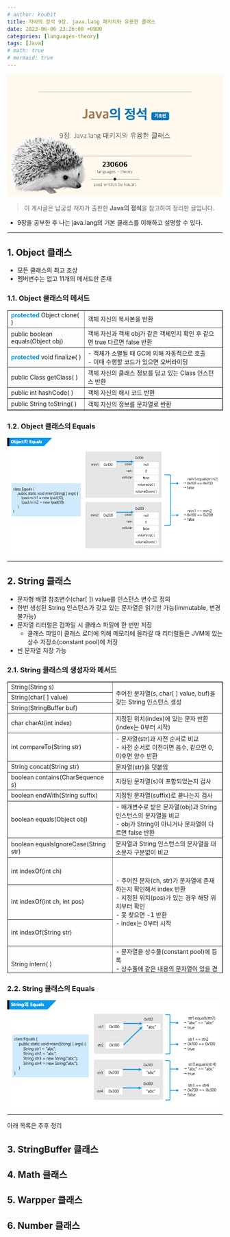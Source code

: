 ```yaml
---
# author: koubit
title: 자바의 정석 9장. java.lang 패키지와 유용한 클래스
date: 2023-06-06 23:26:00 +0900
categories: [languages-theory]
tags: [Java]
# math: true
# mermaid: true
---
```


![슬라이드1](/assets/img/computer-science/languages/theory/20230606-slide1.png)

> 이 게시글은 남궁성 저자가 출판한 **Java의 정석**을 참고하여 정리한 글입니다.

* 9장을 공부한 후 나는  java.lang의 기본 클래스를 이해하고 설명할 수 있다.  

* * *

## 1. Object 클래스
* 모든 클래스의 최고 조상
* 멤버변수는 없고 11개의 메서드만 존재

### 1.1. Object 클래스의 메서드
<table style="border-collapse: collapse; width: 100%; height: 235px;" border="1" data-ke-align="alignLeft">
    <tbody>
        <tr style="height: 18px;">
            <td style="width: 35.814%; height: 18px;"><span style="color: #0593d3;"><b>protected</b></span> Object
                clone( )</td>
            <td style="width: 64.186%; height: 18px;">객체 자신의 복사본을 반환</td>
        </tr>
        <tr style="height: 18px;">
            <td style="width: 35.814%; height: 18px;">public boolean equals(Object obj)</td>
            <td style="width: 64.186%; height: 18px;">객체 자신과 객체 obj가 같은 객체인지 확인 후 같으면 true 다르면 false 반환</td>
        </tr>
        <tr style="height: 37px;">
            <td style="width: 35.814%; height: 37px;"><span style="color: #0593d3;"><b>protected</b></span> void
                finalize( )</td>
            <td style="width: 64.186%; height: 37px;">- 객체가 소멸될 때 GC에 의해 자동적으로 호출<br />- 이때 수행할 코드가 있으면 오버라이딩</td>
        </tr>
        <tr style="height: 18px;">
            <td style="width: 35.814%; height: 18px;">public Class getClass( )</td>
            <td style="width: 64.186%; height: 18px;">객체 자신의 클래스 정보를 담고 있는 Class 인스턴스 반환</td>
        </tr>
        <tr style="height: 18px;">
            <td style="width: 35.814%; height: 18px;">public int hashCode( )</td>
            <td style="width: 64.186%; height: 18px;">객체 자신의 해시 코드 반환</td>
        </tr>
        <tr style="height: 18px;">
            <td style="width: 35.814%; height: 18px;">public String toString( )</td>
            <td style="width: 64.186%; height: 18px;">객체 자신의 정보를 문자열로 반환</td>
        </tr>
        <tr style="height: 18px;">
            <td style="width: 35.814%; height: 18px;">public void notify( )</td>
            <td style="width: 64.186%; height: 18px;">객체 자신을 사용하려고 기다리는 스레드 한 개를 깨움</td>
        </tr>
        <tr style="height: 18px;">
            <td style="width: 35.814%; height: 18px;">public void notifyAll( )</td>
            <td style="width: 64.186%; height: 18px;">객체 자신읠 사용하려고 기다리는 모든 스레드를 깨움</td>
        </tr>
        <tr style="height: 56px;">
            <td style="width: 35.814%; height: 56px;">public void wait( )<br />public void wait(long
                timeout)<br />public void wait(long timeout, int nanos)</td>
            <td style="width: 64.186%; height: 56px;">다른 스레드가 notify( )나 notifyAll( )을 호출할 때까지 현재 스레드를 무한히 또는 지정된
                시간(timeout, nanos) 동안 기다리게 함<br />(timeout은 1/1000초, nanos는 1/10^9초)</td>
        </tr>
    </tbody>
</table>

### 1.2. Object 클래스의 Equals
![슬라이드2](/assets/img/computer-science/languages/theory/20230606-slide2.png)

* * *

## 2. String 클래스
* 문자형 배열 참조변수(char[ ]) value를 인스턴스 변수로 정의
* 한번 생성된 String 인스턴스가 갖고 있는 문자열은 읽기만 가능(immutable, 변경 불가능)
* 문자열 리터럴은 컴파일 시 클래스 파일에 한 번만 저장
    * 클래스 파일이 클래스 로더에 의해 메모리에 올라갈 때 리터럴들은 JVM에 있는 상수 저장소(constant pool)에 저장
* 빈 문자열 저장 가능

### 2.1. String 클래스의 생성자와 메서드
<table style="border-collapse: collapse; width: 100%; height: 681px;" border="1" data-ke-align="alignLeft">
    <tbody>
        <tr style="height: 18px;">
            <td style="width: 30.7752%; height: 18px;">String(String s)</td>
            <td style="width: 35.8914%; height: 54px;" rowspan="3">주어진 문자열(s, char[ ] value, buf)을 갖는 String 인스턴스 생성
            </td>
        </tr>
        <tr style="height: 18px;">
            <td style="width: 30.7752%; height: 18px;">String(char[ ] value)</td>
        </tr>
        <tr style="height: 18px;">
            <td style="width: 30.7752%; height: 18px;">String(StringBuffer buf)</td>
        </tr>
        <tr style="height: 37px;">
            <td style="width: 30.7752%; height: 37px;">char charAt(int index)</td>
            <td style="width: 35.8914%; height: 37px;">지정된 위치(index)에 있는 문자 반환<br />(index는 0부터 시작)</td>
        </tr>
        <tr style="height: 37px;">
            <td style="width: 30.7752%; height: 37px;">int compareTo(String str)</td>
            <td style="width: 35.8914%; height: 37px;">- 문자열(str)과 사전 순서로 비교<br />- 사전 순서로 이전이면 음수, 같으면 0, 이후면 양수 반환
            </td>
        </tr>
        <tr style="height: 18px;">
            <td style="width: 30.7752%; height: 18px;">String concat(String str)</td>
            <td style="width: 35.8914%; height: 18px;">문자열(str)을 덧붙임</td>
        </tr>
        <tr style="height: 18px;">
            <td style="width: 30.7752%; height: 18px;">boolean contains(CharSequence s)</td>
            <td style="width: 35.8914%; height: 18px;">지정된 문자열(s)이 포함되었는지 검사</td>
        </tr>
        <tr style="height: 18px;">
            <td style="width: 30.7752%; height: 18px;">boolean endWith(String suffix)</td>
            <td style="width: 35.8914%; height: 18px;">지정된 문자열(suffix)로 끝나는지 검사</td>
        </tr>
        <tr style="height: 37px;">
            <td style="width: 30.7752%; height: 37px;">boolean equals(Object obj)</td>
            <td style="width: 35.8914%; height: 37px;">- 매개변수로 받은 문자열(obj)과 String 인스턴스의 문자열을 비교<br />- obj가 String이
                아니거나 문자열이 다르면 false 반환</td>
        </tr>
        <tr style="height: 18px;">
            <td style="width: 30.7752%; height: 18px;">boolean equalsIgnoreCase(String str)</td>
            <td style="width: 35.8914%; height: 18px;">문자열과 String 인스턴스의 문자열을 대소문자 구분없이 비교</td>
        </tr>
        <tr style="height: 56px;">
            <td style="width: 30.7752%; height: 56px;">int indexOf(int ch)</td>
            <td style="width: 35.8914%; height: 187px;" rowspan="3">- 주어진 문자(ch, str)가 문자열에 존재하는지 확인해서 index 반환<br />-
                지정된 위치(pos)가 있는 경우 해당 위치부터 확인<br />- 못 찾으면 -1 반환<br />- index는 0부터 시작</td>
        </tr>
        <tr style="height: 75px;">
            <td style="width: 30.7752%; height: 75px;">int indexOf(int ch, int pos)</td>
        </tr>
        <tr style="height: 56px;">
            <td style="width: 30.7752%; height: 56px;">int indexOf(String str)</td>
        </tr>
        <tr style="height: 37px;">
            <td style="width: 30.7752%; height: 37px;">String intern( )</td>
            <td style="width: 35.8914%; height: 37px;">- 문자열을 상수풀(constant pool)에 등록<br />- 상수풀에 같은 내용의 문자열이 있을 경우 그
                문자열의 주소값 반환</td>
        </tr>
        <tr style="height: 37px;">
            <td style="width: 30.7752%; height: 37px;">int lastIndexOf(int ch)</td>
            <td style="width: 35.8914%; height: 54px;" rowspan="2">- 지정된 문자/문자코드를 문자열의 오른쪽 끝에서부터 찾아서 index 반환<br />- 못
                찾으면 -1 반환</td>
        </tr>
        <tr style="height: 17px;">
            <td style="width: 30.7752%; height: 17px;">int lastIndexOf(String str)</td>
        </tr>
        <tr style="height: 17px;">
            <td style="width: 30.7752%; height: 17px;">int length( )</td>
            <td style="width: 35.8914%; height: 17px;">문자열의 길이 반환</td>
        </tr>
        <tr style="height: 17px;">
            <td style="width: 30.7752%; height: 17px;">String replace(char old, char nw)</td>
            <td style="width: 35.8914%; height: 34px;" rowspan="2">문자열의 문자(old)를 새로운 문자(nw)로 바꾼 문자열 반환</td>
        </tr>
        <tr style="height: 17px;">
            <td style="width: 30.7752%; height: 17px;">String replace(CharSequence old, CharSequence nw)</td>
        </tr>
        <tr style="height: 17px;">
            <td style="width: 30.7752%; height: 17px;">String replaceAll(String regex, String replacement)</td>
            <td style="width: 35.8914%; height: 17px;">문자열 중에서 지정된 문자열(regex)과 일치하는 문자를 전부 새로운 문자열로 변경</td>
        </tr>
        <tr style="height: 37px;">
            <td style="width: 30.7752%; height: 37px;">String replaceFirst(String regex, String replacement)</td>
            <td style="width: 35.8914%; height: 37px;">문자열 중에서 지정된 문자열(regex)과 일치하는 문자 중 첫 번째만 새로운 문자열로 변경</td>
        </tr>
        <tr style="height: 10px;">
            <td style="width: 30.7752%; height: 10px;">String[ ] split(String regex)</td>
            <td style="width: 35.8914%; height: 10px;" rowspan="2">- 문자열을 지정된 분리자(regex)로 나눠 문자열 배열에 담아 반환<br />- 지정된
                수(limit)가 있을 경우 문자열 전체를 해당 수 만큼 자름</td>
        </tr>
        <tr style="height: 17px;">
            <td style="width: 30.7752%; height: 17px;">String[ ] split(String regex, int limit)</td>
        </tr>
        <tr style="height: 17px;">
            <td style="width: 30.7752%; height: 17px;">boolean startWith(String prefIx)</td>
            <td style="width: 35.8914%; height: 17px;">주어진 문자열(prefix)로 시작하는지 검사</td>
        </tr>
        <tr>
            <td style="width: 30.7752%;">String substring(int begin)</td>
            <td style="width: 35.8914%;" rowspan="2">- 주어진 시작 위치(begin)부터 끝(end) 위치 범위에 포함된 문자열 반환<br />- 시작 위치는 범위에
                포함되지만 끝 위치는 포함되지 않음</td>
        </tr>
        <tr>
            <td style="width: 30.7752%;">String substring(int begin, int end)</td>
        </tr>
        <tr>
            <td style="width: 30.7752%;">String toLowerCase( )</td>
            <td style="width: 35.8914%;">String 인스턴스에 저장된 모든 문자열을 소문자로 변환한 결과 반환</td>
        </tr>
        <tr style="height: 17px;">
            <td style="width: 30.7752%; height: 17px;">String toString( )</td>
            <td style="width: 35.8914%; height: 17px;">String 인스턴스에 저장된 문자열 반환</td>
        </tr>
        <tr>
            <td style="width: 30.7752%;">String toUpperCase( )</td>
            <td style="width: 35.8914%;">String 인스턴스에 저장된 모든 문자열을 대문자로 변환한 결과 반환</td>
        </tr>
        <tr>
            <td style="width: 30.7752%;">String trim( )</td>
            <td style="width: 35.8914%;">문자열의 왼쪽 끝과 오른쪽 끝에 있는 공백을 제거한 결과 반환<br />(문자열 중간 공백은 제거되지 않음)</td>
        </tr>
    </tbody>
</table>

### 2.2. String 클래스의 Equals
![슬라이드3](/assets/img/computer-science/languages/theory/20230606-slide3.png)

* * *

아래 목록은 추후 정리

## 3. StringBuffer 클래스
## 4. Math 클래스
## 5. Warpper 클래스
## 6. Number 클래스
